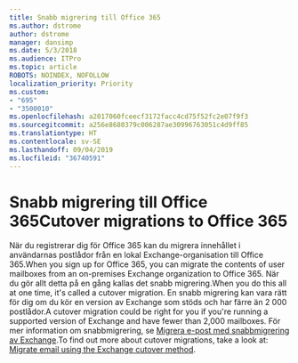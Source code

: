 ```yaml
---
title: Snabb migrering till Office 365
ms.author: dstrome
author: dstrome
manager: dansimp
ms.date: 5/3/2018
ms.audience: ITPro
ms.topic: article
ROBOTS: NOINDEX, NOFOLLOW
localization_priority: Priority
ms.custom:
- "695"
- "3500010"
ms.openlocfilehash: a2017060fceecf3172facc4cd75f52fc2e07f9f3
ms.sourcegitcommit: a256e8680379c006287ae30996763051c4d9ff85
ms.translationtype: HT
ms.contentlocale: sv-SE
ms.lasthandoff: 09/04/2019
ms.locfileid: "36740591"
---
```

# <a name="cutover-migrations-to-office-365"></a><span data-ttu-id="5f87d-102">Snabb migrering till Office 365</span><span class="sxs-lookup"><span data-stu-id="5f87d-102">Cutover migrations to Office 365</span></span>

<span data-ttu-id="5f87d-103">När du registrerar dig för Office 365 kan du migrera innehållet i användarnas postlådor från en lokal Exchange-organisation till Office 365.</span><span class="sxs-lookup"><span data-stu-id="5f87d-103">When you sign up for Office 365, you can migrate the contents of user mailboxes from an on-premises Exchange organization to Office 365.</span></span> <span data-ttu-id="5f87d-104">När du gör allt detta på en gång kallas det snabb migrering.</span><span class="sxs-lookup"><span data-stu-id="5f87d-104">When you do this all at one time, it's called a cutover migration.</span></span> <span data-ttu-id="5f87d-105">En snabb migrering kan vara rätt för dig om du kör en version av Exchange som stöds och har färre än 2 000 postlådor.</span><span class="sxs-lookup"><span data-stu-id="5f87d-105">A cutover migration could be right for you if you're running a supported version of Exchange and have fewer than 2,000 mailboxes.</span></span> <span data-ttu-id="5f87d-106">För mer information om snabbmigrering, se [Migrera e-post med snabbmigrering av Exchange](https://docs.microsoft.com/Exchange/mailbox-migration/cutover-migration-to-office-365).</span><span class="sxs-lookup"><span data-stu-id="5f87d-106">To find out more about cutover migrations, take a look at: [Migrate email using the Exchange cutover method](https://docs.microsoft.com/Exchange/mailbox-migration/cutover-migration-to-office-365).</span></span>
  